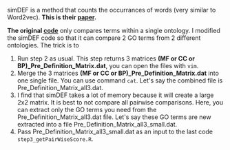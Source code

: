 simDEF is a method that counts the occurrances of words (very similar to Word2vec). **This is their [paper](https://www.ncbi.nlm.nih.gov/pubmed/26708333).**

**The original [code](https://github.com/ahmadpgh/simDEF)** only compares terms within a single ontology. I modified the simDEF code so that it can compare 2 GO terms from 2 different ontologies. The trick is to 
1. Run step 2 as usual. This step returns 3 matrices **(MF or CC or BP)_Pre_Definition_Matrix.dat**, you can open the files with `vim`. 
2. Merge the 3 matrices **(MF or CC or BP)_Pre_Definition_Matrix.dat** into one single file. You can use command `cat`. Let's say the combined file is Pre_Definition_Matrix_all3.dat.
3. I find that simDEF takes a lot of memory because it will create a large 2x2 matrix. It is best to not compare all pairwise comparisons. Here, you can extract only the GO terms you need from the Pre_Definition_Matrix_all3.dat file. Let's say these GO terms are new extracted into a file Pre_Definition_Matrix_all3_small.dat.
4. Pass Pre_Definition_Matrix_all3_small.dat as an input to the last code `step3_getPairWiseScore.R`. 
